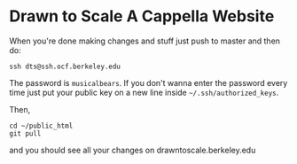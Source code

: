 # Drawn to Scale A Cappella Website

When you're done making changes and stuff just push to master and then do:

```
ssh dts@ssh.ocf.berkeley.edu
```

The password is `musicalbears`. If you don't wanna enter the password every time just put your public key on a new line inside `~/.ssh/authorized_keys`.

Then,

```
cd ~/public_html
git pull
```

and you should see all your changes on drawntoscale.berkeley.edu
